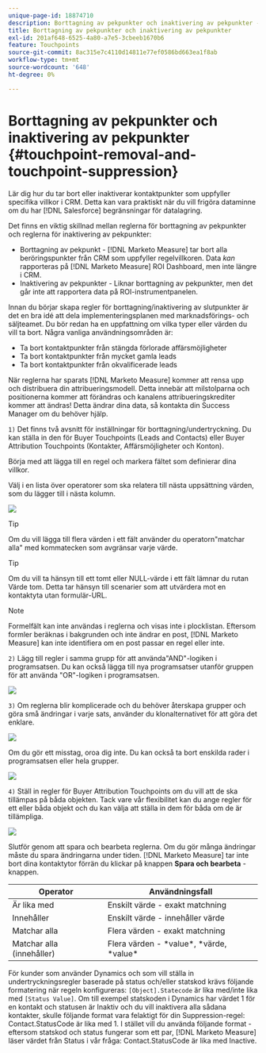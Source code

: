 ```yaml
---
unique-page-id: 18874710
description: Borttagning av pekpunkter och inaktivering av pekpunkter - [!DNL Marketo Measure] - Produktdokumentation
title: Borttagning av pekpunkter och inaktivering av pekpunkter
exl-id: 201af648-6525-4a80-a7e5-3cbeeb1670b6
feature: Touchpoints
source-git-commit: 8ac315e7c4110d14811e77ef0586bd663ea1f8ab
workflow-type: tm+mt
source-wordcount: '648'
ht-degree: 0%

---
```


# Borttagning av pekpunkter och inaktivering av pekpunkter {#touchpoint-removal-and-touchpoint-suppression}

Lär dig hur du tar bort eller inaktiverar kontaktpunkter som uppfyller specifika villkor i CRM. Detta kan vara praktiskt när du vill frigöra dataminne om du har [!DNL Salesforce] begränsningar för datalagring.

Det finns en viktig skillnad mellan reglerna för borttagning av pekpunkter och reglerna för inaktivering av pekpunkter:

* Borttagning av pekpunkt - [!DNL Marketo Measure] tar bort alla beröringspunkter från CRM som uppfyller regelvillkoren. Data _kan_ rapporteras på [!DNL Marketo Measure] ROI Dashboard, men inte längre i CRM.
* Inaktivering av pekpunkter - Liknar borttagning av pekpunkter, men det går inte att rapportera data på ROI-instrumentpanelen.

Innan du börjar skapa regler för borttagning/inaktivering av slutpunkter är det en bra idé att dela implementeringsplanen med marknadsförings- och säljteamet. Du bör redan ha en uppfattning om vilka typer eller värden du vill ta bort. Några vanliga användningsområden är:

* Ta bort kontaktpunkter från stängda förlorade affärsmöjligheter
* Ta bort kontaktpunkter från mycket gamla leads
* Ta bort kontaktpunkter från okvalificerade leads

När reglerna har sparats [!DNL Marketo Measure] kommer att rensa upp och distribuera din attribueringsmodell. Detta innebär att milstolparna och positionerna kommer att förändras och kanalens attribueringskrediter kommer att ändras! Detta ändrar dina data, så kontakta din Success Manager om du behöver hjälp.

`1)` Det finns två avsnitt för inställningar för borttagning/undertryckning. Du kan ställa in den för Buyer Touchpoints (Leads and Contacts) eller Buyer Attribution Touchpoints (Kontakter, Affärsmöjligheter och Konton).

Börja med att lägga till en regel och markera fältet som definierar dina villkor.

Välj i en lista över operatorer som ska relatera till nästa uppsättning värden, som du lägger till i nästa kolumn.

![](assets/1-1.png)

>[!TIP]
>
>Om du vill lägga till flera värden i ett fält använder du operatorn&quot;matchar alla&quot; med kommatecken som avgränsar varje värde.

>[!TIP]
>
>Om du vill ta hänsyn till ett tomt eller NULL-värde i ett fält lämnar du rutan Värde tom. Detta tar hänsyn till scenarier som att utvärdera mot en kontaktyta utan formulär-URL.

>[!NOTE]
>
>Formelfält kan inte användas i reglerna och visas inte i plocklistan. Eftersom formler beräknas i bakgrunden och inte ändrar en post, [!DNL Marketo Measure] kan inte identifiera om en post passar en regel eller inte.

`2)` Lägg till regler i samma grupp för att använda&quot;AND&quot;-logiken i programsatsen.
Du kan också lägga till nya programsatser utanför gruppen för att använda &quot;OR&quot;-logiken i programsatsen.

![](assets/2.png)

`3)` Om reglerna blir komplicerade och du behöver återskapa grupper och göra små ändringar i varje sats, använder du klonalternativet för att göra det enklare.

![](assets/3.png)

Om du gör ett misstag, oroa dig inte. Du kan också ta bort enskilda rader i programsatsen eller hela grupper.

![](assets/4.png)

`4)` Ställ in regler för Buyer Attribution Touchpoints om du vill att de ska tillämpas på båda objekten. Tack vare vår flexibilitet kan du ange regler för ett eller båda objekt och du kan välja att ställa in dem för båda om de är tillämpliga.

![](assets/5.png)

Slutför genom att spara och bearbeta reglerna. Om du gör många ändringar måste du spara ändringarna under tiden. [!DNL Marketo Measure] tar inte bort dina kontaktytor förrän du klickar på knappen **Spara och bearbeta** -knappen.

| **Operator** | **Användningsfall** |
|---|---|
| Är lika med | Enskilt värde - exakt matchning |
| Innehåller | Enskilt värde - innehåller värde |
| Matchar alla | Flera värden - exakt matchning |
| Matchar alla (innehåller) | Flera värden - &#42;value&#42;, &#42;värde, &#42;value&#42; |

För kunder som använder Dynamics och som vill ställa in undertryckningsregler baserade på status och/eller statskod krävs följande formatering när regeln konfigureras: `[Object].Statecode` är lika med/inte lika med `[Status Value]`. Om till exempel statskoden i Dynamics har värdet 1 för en kontakt och statusen är Inaktiv och du vill inaktivera alla sådana kontakter, skulle följande format vara felaktigt för din Suppression-regel: Contact.StatusCode är lika med 1. I stället vill du använda följande format - eftersom statskod och status fungerar som ett par, [!DNL Marketo Measure] läser värdet från Status i vår fråga: Contact.StatusCode är lika med Inactive.
